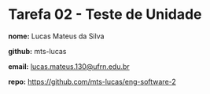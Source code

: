 # Tarefa 02 - Teste de Unidade

**nome:** Lucas Mateus da Silva

**github:** mts-lucas

**email:** lucas.mateus.130@ufrn.edu.br

**repo:** https://github.com/mts-lucas/eng-software-2